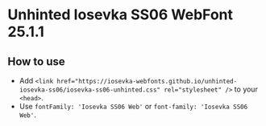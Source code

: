 # Unhinted Iosevka SS06 WebFont 25.1.1

## How to use

- Add `<link href="https://iosevka-webfonts.github.io/unhinted-iosevka-ss06/iosevka-ss06-unhinted.css" rel="stylesheet" />` to your `<head>`.
- Use `fontFamily: 'Iosevka SS06 Web'` or `font-family: 'Iosevka SS06 Web'`.
